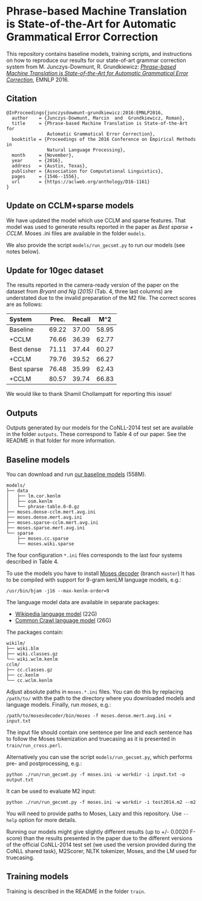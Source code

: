 Phrase-based Machine Translation is State-of-the-Art for Automatic Grammatical Error Correction
===============================================================================================

This repository contains baseline models, training scripts, and
instructions on how to reproduce our results for our state-of-art grammar
correction system from M. Junczys-Dowmunt, R. Grundkiewicz: [_Phrase-based
Machine Translation is State-of-the-Art for Automatic Grammatical Error
Correction_](http://www.aclweb.org/anthology/D/D16/D16-1161.pdf), EMNLP 2016.


Citation
--------

    @InProceedings{junczysdowmunt-grundkiewicz:2016:EMNLP2016,
      author    = {Junczys-Dowmunt, Marcin  and  Grundkiewicz, Roman},
      title     = {Phrase-based Machine Translation is State-of-the-Art for
                   Automatic Grammatical Error Correction},
      booktitle = {Proceedings of the 2016 Conference on Empirical Methods in
                   Natural Language Processing},
      month     = {November},
      year      = {2016},
      address   = {Austin, Texas},
      publisher = {Association for Computational Linguistics},
      pages     = {1546--1556},
      url       = {https://aclweb.org/anthology/D16-1161}
    }


Update on CCLM+sparse models
----------------------------

We have updated the model which use CCLM and sparse features. That model was
used to generate results reported in the paper as _Best sparse + CCLM_. Moses
.ini files are available in the folder `models`.

We also provide the script `models/run_gecsmt.py` to run our models (see notes
below).


Update for 10gec dataset
------------------------

The results reported in the camera-ready version of the paper on the dataset
from _Bryant and Ng (2015)_ (Tab. 4, three last columns) are understated due to
the invalid preparation of the M2 file. The correct scores are as follows:

| System | Prec. | Recall | M^2 |
| :--- | --- | --- | --- |
| Baseline    | 69.22 | 37.00 | 58.95 |
| +CCLM       | 76.66 | 36.39 | 62.77 |
| Best dense  | 71.11 | 37.44 | 60.27 |
| +CCLM       | 79.76 | 39.52 | 66.27 |
| Best sparse | 76.48 | 35.99 | 62.43 |
| +CCLM       | 80.57 | 39.74 | 66.83 |

We would like to thank Shamil Chollampatt for reporting this issue!


Outputs
-------

Outputs generated by our models for the CoNLL-2014 test set are available in
the folder `outputs`. These correspond to Table 4 of our paper. See the README
in that folder for more information.


Baseline models
---------------

You can download and run [our baseline
models](http://odkrywka.wmi.amu.edu.pl/static/data/baselines-emnlp2016/models.tgz)
(558M).

    models/
    ├── data
    │   ├── lm.cor.kenlm
    │   ├── osm.kenlm
    │   └── phrase-table.0-0.gz
    ├── moses.dense-cclm.mert.avg.ini
    ├── moses.dense.mert.avg.ini
    ├── moses.sparse-cclm.mert.avg.ini
    ├── moses.sparse.mert.avg.ini
    └── sparse
        ├── moses.cc.sparse
        └── moses.wiki.sparse

The four configuration `*.ini` files corresponds to the last four systems
described in Table 4.

To use the models you have to install [Moses
decoder](https://github.com/moses-smt/mosesdecoder) (branch `master`) It has to
be compiled with support for 9-gram kenLM language models, e.g.:

    /usr/bin/bjam -j16 --max-kenlm-order=9

The language model data are available in separate packages:

* [Wikipedia language model](http://odkrywka.wmi.amu.edu.pl/static/data/baselines-emnlp2016/wikilm.tgz) (22G)
* [Common Crawl language model](http://odkrywka.wmi.amu.edu.pl/static/data/baselines-emnlp2016/cclm.tgz) (26G)

The packages contain:

    wikilm/
    ├── wiki.blm
    ├── wiki.classes.gz
    └── wiki.wclm.kenlm
    cclm/
    ├── cc.classes.gz
    ├── cc.kenlm
    └── cc.wclm.kenlm

Adjust absolute paths in `moses.*.ini` files. You can do this by replacing
`/path/to/` with the path to the directory where you downloaded models and
language models. Finally, run _moses_, e.g.:

    /path/to/mosesdecoder/bin/moses -f moses.dense.mert.avg.ini < input.txt

The input file should contain one sentence per line and each sentence has to
follow the Moses tokenization and truecasing as it is presented in
`train/run_cross.perl`.

Alternatively you can use the script `models/run_gecsmt.py`, which performs
pre- and postprocessing, e.g.:

    python ./run/run_gecsmt.py -f moses.ini -w workdir -i input.txt -o output.txt

It can be used to evaluate M2 input:

    python ./run/run_gecsmt.py -f moses.ini -w workdir -i test2014.m2 --m2

You will need to provide paths to Moses, Lazy and this repository. Use `--help`
option for more details.

Running our models might give slightly different results (up to +/- 0.0020
F-score) than the results presented in the paper due to the different versions
of the official CoNLL-2014 test set (we used the version provided during the
CoNLL shared task), M2Scorer, NLTK tokenizer, Moses, and the LM used for
truecasing.


Training models
---------------

Training is described in the README in the folder `train`.
